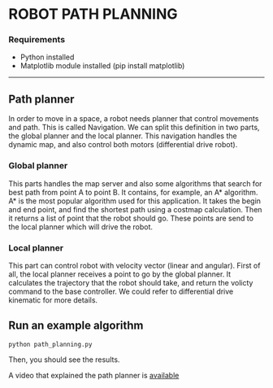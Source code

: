 # ROBOT PATH PLANNING

### Requirements

- Python installed
- Matplotlib module installed (pip install matplotlib)

---

## Path planner

In order to move in a space, a robot needs planner that control movements and path. This is called Navigation. We can split this definition in two parts, the global planner and the local planner.
This navigation handles the dynamic map, and also control both motors (differential drive robot).

### Global planner

This parts handles the map server and also some algorithms that search for best path from point A to point B.
It contains, for example, an A* algorithm.
A* is the most popular algorithm used for this application. It takes the begin and end point, and find the shortest path using a costmap calculation. Then it returns a list of point that the robot should go. These points are send to the local planner which will drive the robot.

### Local planner

This part can control robot with velocity vector (linear and angular). First of all, the local planner receives a point to go by the global planner. It calculates the trajectory that the robot should take, and return the volicty command to the base controller. We could refer to differential drive kinematic for more details.

## Run an example algorithm

``` python path_planning.py ```

Then, you should see the results.

A video that explained the path planner is [available](https://www.youtube.com/watch?v=Py5hc2e-1P4&feature=youtu.be&fbclid=IwAR1rhgxYFMu62zpzVrZ7MOx7avrtlYMkAouFs4nl09Y_n_gcna1DN7q2B2g)
